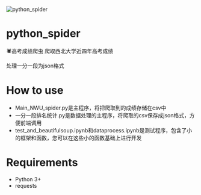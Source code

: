
![python_spider](https://socialify.git.ci/haoruilee/python_spider/image?font=KoHo&language=1&owner=1&pattern=Circuit%20Board&stargazers=1&theme=Light)
# python_spider
🕷高考成绩爬虫
爬取西北大学近四年高考成绩

处理一分一段为json格式
# How to use
- Main_NWU_spider.py是主程序，将把爬取到的成绩存储在csv中
- 一分一段排名统计.py是数据处理的主程序，将爬取的csv保存成json格式，方便前端调用
- test_and_beautifulsoup.ipynb和dataprocess.ipynb是测试程序，包含了小的框架和函数，您可以在这些小的函数基础上进行开发
# Requirements
- Python 3+
- requests
